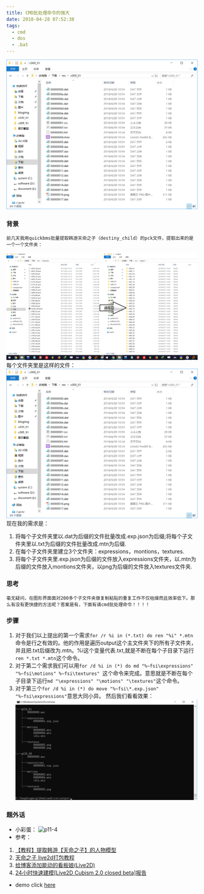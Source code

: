 ```yaml
---
title: CMD批处理命令的强大
date: 2018-04-28 07:52:38
tags:
  - cmd
  - dos
  - .bat
---
```

![p11-2](/assets/blogimg/p11-2.png "p11-2")
<!--more-->
### 背景
	前几天我用quickbms批量提取韩游天命之子（destiny_child）的pck文件，提取出来的是一个一个文件夹：
![p11-1](/assets/blogimg/p11-1.png "p11-1")
	每个文件夹里是这样的文件：
![p11-2](/assets/blogimg/p11-2.png "p11-2")
现在我的需求是：
1. 将每个子文件夹里以.dat为后缀的文件批量改成.exp.json为后缀;将每个子文件夹里以.txt为后缀的文件批量改成.mtn为后缀.
2. 在每个子文件夹里建立3个文件夹：expressions，montions，textures.
3. 将每个子文件夹里.exp.json为后缀的文件放入expressions文件夹，以.mtn为后缀的文件放入montions文件夹，以png为后缀的文件放入textures文件夹.
### 思考
	毫无疑问，在图形界面面对200多个子文件夹做复制粘贴的重复工作不仅枯燥而且效率低下。那么有没有更快捷的方法呢？答案是有，下面有请cmd批处理命令！！！！
### 步骤
1. 对于我们以上提出的第一个需求`for /r %i in (*.txt) do ren "%i" *.mtn`命令是行之有效的。他的作用是遍历output这个主文件夹下的所有子文件夹，并且把.txt后缀改为.mtn。%i这个变量代表.txt,就是不断在每个子目录下运行`ren *.txt *.mtn`这个命令。
2. 对于第二个需求我们可以用`for /d %i in (*) do md "%~fsi\expressions" "%~fsi\motions" %~fsi\textures" `这个命令来完成。意思就是不断在每个子目录下运行`md "\expressions" "\motions" "\textures"`这个命令。
3. 对于第三个`for /d %i in (*) do move "%~fsi\*.exp.json" "%~fsi\expressions"`意思大同小异。
然后我们看看效果：
![p11-3](/assets/blogimg/p11-3.png "p11-3")
### 题外话
- 小彩蛋：
![p11-4](/assets/blogimg/p11-4.gif "p11-4")
- 参考：
1. [【教程】提取韩游【天命之子】的人物模型](https://tieba.baidu.com/p/5218112440 "【教程】提取韩游【天命之子】的人物模型")
2. [天命之子 live2d打包教程](https://tieba.baidu.com/p/5260198912?share=9105&fr=share&see_lz=1 "天命之子 live2d打包教程")
3. [给博客添加能动的看板娘(Live2D)](https://imjad.cn/archives/lab/add-dynamic-poster-girl-with-live2d-to-your-blog-02 "给博客添加能动的看板娘(Live2D)")
4. [24小时快速建模[Live2D Cubism 2.0 closed beta]报告](https://tieba.baidu.com/p/3192612677?pn=1 "24小时快速建模[Live2D Cubism 2.0 closed beta]报告")
- demo click [here](http://www.madeai.cn/live2d/ "demo")
